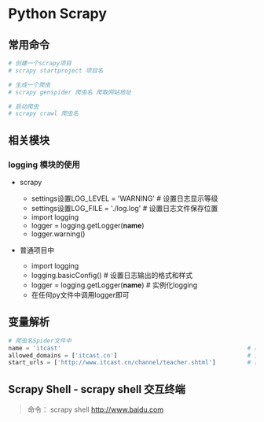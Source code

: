 # Python Scrapy

## 常用命令

```python
# 创建一个scrapy项目
# scrapy startproject 项目名

# 生成一个爬虫
# scrapy genspider 爬虫名 爬取网站地址

# 启动爬虫
# scrapy crawl 爬虫名
```

## 相关模块

### logging 模块的使用
- scrapy
  - settings设置LOG_LEVEL = 'WARNING'       # 设置日志显示等级
  - settings设置LOG_FILE = './log.log'      # 设置日志文件保存位置
  - import logging
  - logger = logging.getLogger(__name__)
  - logger.warning()
  
- 普通项目中
  - import logging
  - logging.basicConfig()                   # 设置日志输出的格式和样式
  - logger = logging.getLogger(__name__)    # 实例化logging
  - 在任何py文件中调用logger即可
  
## 变量解析

```python
# 爬虫名Spider文件中
name = 'itcast'                                                     # 爬虫名
allowed_domains = ['itcast.cn']                                     # 允许爬取的范围
start_urls = ['http://www.itcast.cn/channel/teacher.shtml']         # 最开始请求的url地址
```  

## Scrapy Shell - scrapy shell 交互终端

> 命令： scrapy shell http://www.baidu.com

